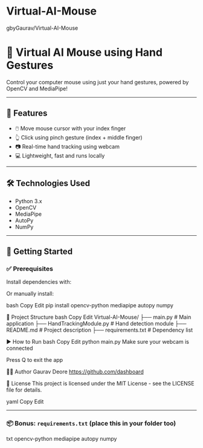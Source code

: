 # Virtual-AI-Mouse
gbyGaurav/Virtual-AI-Mouse

# 🤖 Virtual AI Mouse using Hand Gestures

Control your computer mouse using just your hand gestures, powered by OpenCV and MediaPipe!

---

## 🎯 Features

- 🖱️ Move mouse cursor with your index finger
- 👆 Click using pinch gesture (index + middle finger)
- 📷 Real-time hand tracking using webcam
- 💻 Lightweight, fast and runs locally

---

## 🛠️ Technologies Used

- Python 3.x
- OpenCV
- MediaPipe
- AutoPy
- NumPy

---

## 🚀 Getting Started

### ✅ Prerequisites

Install dependencies with:

Or manually install:

bash
Copy
Edit
pip install opencv-python mediapipe autopy numpy


📁 Project Structure
bash
Copy
Edit
Virtual-AI-Mouse/
├── main.py                  # Main application
├── HandTrackingModule.py    # Hand detection module
├── README.md                # Project description
├── requirements.txt         # Dependency list


▶️ How to Run
bash
Copy
Edit
python main.py
Make sure your webcam is connected

Press Q to exit the app

👨‍💻 Author
Gaurav Deore
https://github.com/dashboard

📄 License
This project is licensed under the MIT License - see the LICENSE file for details.

yaml
Copy
Edit

---

### 📦 Bonus: `requirements.txt` (place this in your folder too)

txt
opencv-python
mediapipe
autopy
numpy


